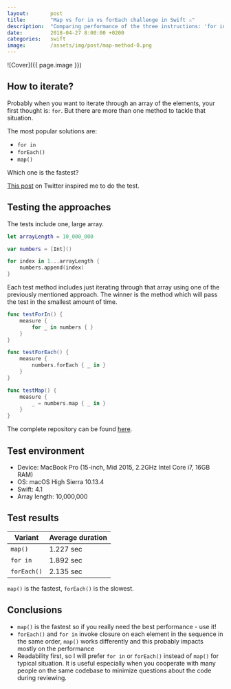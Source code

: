 ```yaml
---
layout:       post
title:        "Map vs for in vs forEach challenge in Swift ⚔️"
description:  "Comparing performance of the three instructions: 'for in', 'for' and `forEach`"
date:         2018-04-27 8:00:00 +0200
categories:   swift
image:        /assets/img/post/map-method-0.png
---
```


![Cover]({{ page.image }})

## How to iterate?

Probably when you want to iterate through an array of the elements, your first thought is: `for`. But there are more than one method to tackle that situation.

The most popular solutions are:
- `for in`
- `forEach()`
- `map()`

Which one is the fastest?

[This post](https://twitter.com/szubyak/status/954329152160780288) on Twitter inspired me to do the test.


## Testing the approaches

The tests include one, large array.

```swift
let arrayLength = 10_000_000

var numbers = [Int]()

for index in 1...arrayLength {
    numbers.append(index)
}
```

Each test method includes just iterating through that array using one of the previously mentioned approach. The winner is the method which will pass the test in the smallest amount of time.

```swift
func testForIn() {
    measure {
        for _ in numbers { }
    }
}

func testForEach() {
    measure {
        numbers.forEach { _ in }
    }
}

func testMap() {
    measure {
        _ = numbers.map { _ in }
    }
}
```

The complete repository can be found [here](https://github.com/albinekcom/MapVsForInVsForEachChallenge).


## Test environment

- Device: MacBook Pro (15-inch, Mid 2015, 2.2GHz Intel Core i7, 16GB RAM)
- OS: macOS High Sierra 10.13.4
- Swift: 4.1
- Array length: 10,000,000


## Test results

| Variant     | Average duration |
|-------------|------------------|
| `map()`     | 1.227 sec        |
| `for in`    | 1.892 sec        |
| `forEach()` | 2.135 sec        |

`map()` is the fastest, `forEach()` is the slowest.


## Conclusions

- `map()` is the fastest so if you really need the best performance - use it!
- `forEach()` and `for in` invoke closure on each element in the sequence in the same order, `map()` works differently and this probably impacts mostly on the performance
- Readability first, so I will prefer `for in` or `forEach()` instead of `map()` for typical situation. It is useful especially when you cooperate with many people on the same codebase to minimize questions about the code during reviewing.
